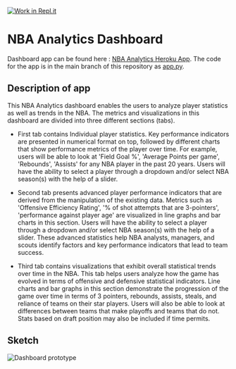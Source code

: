 [![Work in Repl.it](https://classroom.github.com/assets/work-in-replit-14baed9a392b3a25080506f3b7b6d57f295ec2978f6f33ec97e36a161684cbe9.svg)](https://classroom.github.com/online_ide?assignment_repo_id=371891&assignment_repo_type=GroupAssignmentRepo)

# NBA Analytics Dashboard

Dashboard app can be found here : [NBA Analytics Heroku App](https://nba-analytics-app.herokuapp.com/). The code for the app is in the main branch of this repository as [app.py](https://github.com/ubco-mds-2020-labs/nba_analytics/blob/main/src/app.py).

## Description of app

This NBA Analytics dashboard enables the users to analyze player statistics as well as trends in the NBA. The metrics and visualizations in this dashboard are divided into three different sections (tabs). 

* First tab contains Individual player statistics. Key performance indicators are presented in numerical format on top, followed by different charts that show performance metrics of the player over time. For example, users will be able to look at 'Field Goal %', 'Average Points per game', 'Rebounds', 'Assists' for any NBA player in the past 20 years. Users will have the ability to select a player through a dropdown and/or select NBA season(s) with the help of a slider.

* Second tab presents advanced player performance indicators that are derived from the manipulation of the existing data. Metrics such as 'Offensive Efficiency Rating', '% of shot attempts that are 3-pointers', 'performance against player age' are visualized in line graphs and bar charts in this section. Users will have the ability to select a player through a dropdown and/or select NBA season(s) with the help of a slider. These advanced statistics help NBA analysts, managers, and scouts identify factors and key performance indicators that lead to team success.

* Third tab contains visualizations that exhibit overall statistical trends over time in the NBA. This tab helps users analyze how the game has evolved in terms of offensive and defensive statistical indicators. Line charts and bar graphs in this section demonstrate the progression of the game over time in terms of 3 pointers, rebounds, assists, steals, and reliance of teams on their star players. Users will also be able to look at differences between teams that make playoffs and teams that do not. Stats based on draft position may also be included if time permits. 

## Sketch

![Dashboard prototype](https://raw.githubusercontent.com/ubco-mds-2020-labs/nba_analytics/main/Dashboard_prototype.png)
